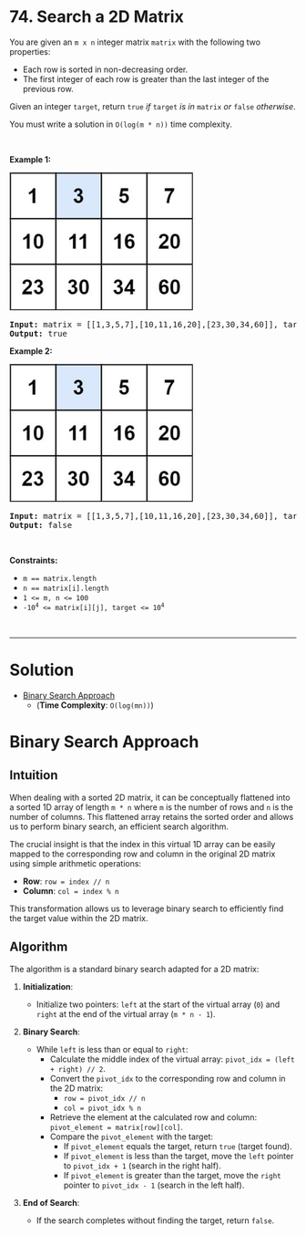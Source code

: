 # 74. Search a 2D Matrix

<p>You are given an <code>m x n</code> integer matrix <code>matrix</code> with the following two properties:</p>

<ul>
	<li>Each row is sorted in non-decreasing order.</li>
	<li>The first integer of each row is greater than the last integer of the previous row.</li>
</ul>

<p>Given an integer <code>target</code>, return <code>true</code> <em>if</em> <code>target</code> <em>is in</em> <code>matrix</code> <em>or</em> <code>false</code> <em>otherwise</em>.</p>

<p>You must write a solution in <code>O(log(m * n))</code> time complexity.</p>

<p>&nbsp;</p>
<p><strong class="example">Example 1:</strong></p>
<img alt="" src="img/74-1.jpg" style="width: 322px; height: 242px;">
<pre><strong>Input:</strong> matrix = [[1,3,5,7],[10,11,16,20],[23,30,34,60]], target = 3
<strong>Output:</strong> true
</pre>

<p><strong class="example">Example 2:</strong></p>
<img alt="" src="img/74-1.jpg" style="width: 322px; height: 242px;">
<pre><strong>Input:</strong> matrix = [[1,3,5,7],[10,11,16,20],[23,30,34,60]], target = 13
<strong>Output:</strong> false
</pre>

<p>&nbsp;</p>
<p><strong>Constraints:</strong></p>

<ul>
	<li><code>m == matrix.length</code></li>
	<li><code>n == matrix[i].length</code></li>
	<li><code>1 &lt;= m, n &lt;= 100</code></li>
	<li><code>-10<sup>4</sup> &lt;= matrix[i][j], target &lt;= 10<sup>4</sup></code></li>
</ul>

<br>

---

# Solution

- [Binary Search Approach](#binary-search-approach)
  - (**Time Complexity**: `O(log(mn))`)

# Binary Search Approach

## **Intuition**

When dealing with a sorted 2D matrix, it can be conceptually flattened into a sorted 1D array of length `m * n` where `m` is the number of rows and `n` is the number of columns. This flattened array retains the sorted order and allows us to perform binary search, an efficient search algorithm.

The crucial insight is that the index in this virtual 1D array can be easily mapped to the corresponding row and column in the original 2D matrix using simple arithmetic operations:

- **Row**: `row = index // n`
- **Column**: `col = index % n`

This transformation allows us to leverage binary search to efficiently find the target value within the 2D matrix.

## **Algorithm**

The algorithm is a standard binary search adapted for a 2D matrix:

1. **Initialization**:
   - Initialize two pointers: `left` at the start of the virtual array (`0`) and `right` at the end of the virtual array (`m * n - 1`).

2. **Binary Search**:
   - While `left` is less than or equal to `right`:
     - Calculate the middle index of the virtual array: `pivot_idx = (left + right) // 2`.
     - Convert the `pivot_idx` to the corresponding row and column in the 2D matrix:
       - `row = pivot_idx // n`
       - `col = pivot_idx % n`
     - Retrieve the element at the calculated row and column: `pivot_element = matrix[row][col]`.
     - Compare the `pivot_element` with the target:
       - If `pivot_element` equals the target, return `true` (target found).
       - If `pivot_element` is less than the target, move the `left` pointer to `pivot_idx + 1` (search in the right half).
       - If `pivot_element` is greater than the target, move the `right` pointer to `pivot_idx - 1` (search in the left half).

3. **End of Search**:
   - If the search completes without finding the target, return `false`.
